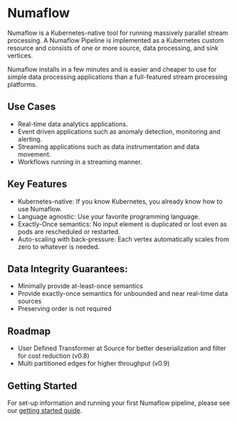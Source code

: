 # Numaflow

Numaflow is a Kubernetes-native tool for running massively parallel stream processing. A Numaflow Pipeline is implemented 
as a Kubernetes custom resource and consists of one or more source, data processing, and sink vertices.

Numaflow installs in a few minutes and is easier and cheaper to use for simple data processing applications than a full-featured 
stream processing platforms.

## Use Cases

- Real-time data analytics applications.
- Event driven applications such as anomaly detection, monitoring and alerting.
- Streaming applications such as data instrumentation and data movement.
- Workflows running in a streaming manner.

## Key Features

- Kubernetes-native: If you know Kubernetes, you already know how to use Numaflow.
- Language agnostic: Use your favorite programming language.
- Exactly-Once semantics: No input element is duplicated or lost even as pods are rescheduled or restarted.
- Auto-scaling with back-pressure: Each vertex automatically scales from zero to whatever is needed.

## Data Integrity Guarantees:

- Minimally provide at-least-once semantics
- Provide exactly-once semantics for unbounded and near real-time data sources
- Preserving order is not required

## Roadmap

- User Defined Transformer at Source for better deserialization and filter for cost reduction (v0.8)
- Multi partitioned edges for higher throughput (v0.9)

## Getting Started

For set-up information and running your first Numaflow pipeline, please see our [getting started guide](./quick-start.md).
